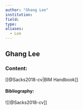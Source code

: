 ```yaml
---
author: "Ghang Lee"
institution:
field:
type:
aliases:
  - Lee
---
```


## Ghang Lee

### Content:
[[@Sacks2018-cv|BIM Handbook]]

#### Bibliography:

![[@Sacks2018-cv]]